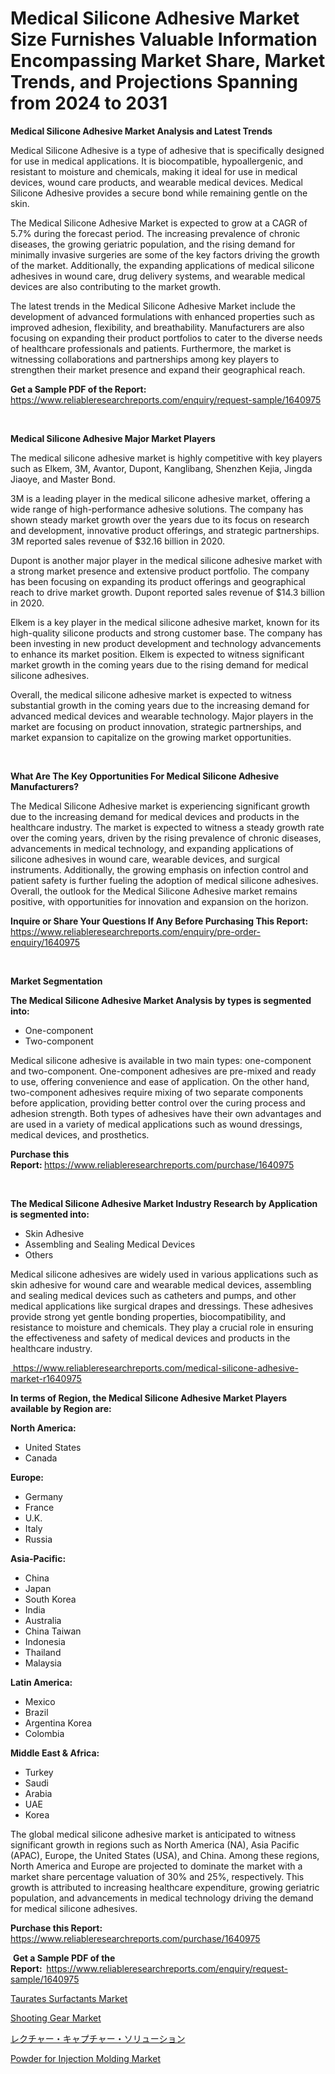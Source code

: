 <p><h1>Medical Silicone Adhesive Market Size Furnishes Valuable Information Encompassing Market Share, Market Trends, and Projections Spanning from 2024 to 2031</h1></p><p><strong>Medical Silicone Adhesive Market Analysis and Latest Trends</strong></p>
<p><p>Medical Silicone Adhesive is a type of adhesive that is specifically designed for use in medical applications. It is biocompatible, hypoallergenic, and resistant to moisture and chemicals, making it ideal for use in medical devices, wound care products, and wearable medical devices. Medical Silicone Adhesive provides a secure bond while remaining gentle on the skin.</p><p>The Medical Silicone Adhesive Market is expected to grow at a CAGR of 5.7% during the forecast period. The increasing prevalence of chronic diseases, the growing geriatric population, and the rising demand for minimally invasive surgeries are some of the key factors driving the growth of the market. Additionally, the expanding applications of medical silicone adhesives in wound care, drug delivery systems, and wearable medical devices are also contributing to the market growth.</p><p>The latest trends in the Medical Silicone Adhesive Market include the development of advanced formulations with enhanced properties such as improved adhesion, flexibility, and breathability. Manufacturers are also focusing on expanding their product portfolios to cater to the diverse needs of healthcare professionals and patients. Furthermore, the market is witnessing collaborations and partnerships among key players to strengthen their market presence and expand their geographical reach.</p></p>
<p><strong>Get a Sample PDF of the Report:&nbsp;</strong> <a href="https://www.reliableresearchreports.com/enquiry/request-sample/1640975">https://www.reliableresearchreports.com/enquiry/request-sample/1640975</a></p>
<p>&nbsp;</p>
<p><strong>Medical Silicone Adhesive Major Market Players</strong></p>
<p><p>The medical silicone adhesive market is highly competitive with key players such as Elkem, 3M, Avantor, Dupont, Kanglibang, Shenzhen Kejia, Jingda Jiaoye, and Master Bond. </p><p>3M is a leading player in the medical silicone adhesive market, offering a wide range of high-performance adhesive solutions. The company has shown steady market growth over the years due to its focus on research and development, innovative product offerings, and strategic partnerships. 3M reported sales revenue of $32.16 billion in 2020.</p><p>Dupont is another major player in the medical silicone adhesive market with a strong market presence and extensive product portfolio. The company has been focusing on expanding its product offerings and geographical reach to drive market growth. Dupont reported sales revenue of $14.3 billion in 2020.</p><p>Elkem is a key player in the medical silicone adhesive market, known for its high-quality silicone products and strong customer base. The company has been investing in new product development and technology advancements to enhance its market position. Elkem is expected to witness significant market growth in the coming years due to the rising demand for medical silicone adhesives.</p><p>Overall, the medical silicone adhesive market is expected to witness substantial growth in the coming years due to the increasing demand for advanced medical devices and wearable technology. Major players in the market are focusing on product innovation, strategic partnerships, and market expansion to capitalize on the growing market opportunities.</p></p>
<p>&nbsp;</p>
<p><strong>What Are The Key Opportunities For Medical Silicone Adhesive Manufacturers?</strong></p>
<p><p>The Medical Silicone Adhesive market is experiencing significant growth due to the increasing demand for medical devices and products in the healthcare industry. The market is expected to witness a steady growth rate over the coming years, driven by the rising prevalence of chronic diseases, advancements in medical technology, and expanding applications of silicone adhesives in wound care, wearable devices, and surgical instruments. Additionally, the growing emphasis on infection control and patient safety is further fueling the adoption of medical silicone adhesives. Overall, the outlook for the Medical Silicone Adhesive market remains positive, with opportunities for innovation and expansion on the horizon.</p></p>
<p><strong>Inquire or Share Your Questions If Any Before Purchasing This Report:</strong> <a href="https://www.reliableresearchreports.com/enquiry/pre-order-enquiry/1640975">https://www.reliableresearchreports.com/enquiry/pre-order-enquiry/1640975</a></p>
<p>&nbsp;</p>
<p><strong>Market Segmentation</strong></p>
<p><strong>The Medical Silicone Adhesive Market Analysis by types is segmented into:</strong></p>
<p><ul><li>One-component</li><li>Two-component</li></ul></p>
<p><p>Medical silicone adhesive is available in two main types: one-component and two-component. One-component adhesives are pre-mixed and ready to use, offering convenience and ease of application. On the other hand, two-component adhesives require mixing of two separate components before application, providing better control over the curing process and adhesion strength. Both types of adhesives have their own advantages and are used in a variety of medical applications such as wound dressings, medical devices, and prosthetics.</p></p>
<p><strong>Purchase this Report:&nbsp;</strong><a href="https://www.reliableresearchreports.com/purchase/1640975">https://www.reliableresearchreports.com/purchase/1640975</a></p>
<p>&nbsp;</p>
<p><strong>The Medical Silicone Adhesive Market Industry Research by Application is segmented into:</strong></p>
<p><ul><li>Skin Adhesive</li><li>Assembling and Sealing Medical Devices</li><li>Others</li></ul></p>
<p><p>Medical silicone adhesives are widely used in various applications such as skin adhesive for wound care and wearable medical devices, assembling and sealing medical devices such as catheters and pumps, and other medical applications like surgical drapes and dressings. These adhesives provide strong yet gentle bonding properties, biocompatibility, and resistance to moisture and chemicals. They play a crucial role in ensuring the effectiveness and safety of medical devices and products in the healthcare industry.</p></p>
<p><a href="https://www.reliableresearchreports.com/medical-silicone-adhesive-market-r1640975">&nbsp;https://www.reliableresearchreports.com/medical-silicone-adhesive-market-r1640975</a></p>
<p><strong>In terms of Region, the Medical Silicone Adhesive Market Players available by Region are:</strong></p>
<p>
    <p> <strong> North America: </strong>
        <ul>
            <li>United States</li>
            <li>Canada</li>
        </ul>
        </p> 
    <p> <strong> Europe: </strong>
        <ul>
            <li>Germany</li>
            <li>France</li>
            <li>U.K.</li>
            <li>Italy</li>
            <li>Russia</li>
        </ul>
        </p> 
    <p> <strong> Asia-Pacific: </strong>
        <ul>
            <li>China</li>
            <li>Japan</li>
            <li>South Korea</li>
            <li>India</li>
            <li>Australia</li>
            <li>China Taiwan</li>
            <li>Indonesia</li>
            <li>Thailand</li>
            <li>Malaysia</li>
        </ul>
        </p> 
    <p> <strong> Latin America: </strong>
        <ul>
            <li>Mexico</li>
            <li>Brazil</li>
            <li>Argentina Korea</li>
            <li>Colombia</li>
        </ul>
        </p> 
    <p> <strong> Middle East & Africa: </strong>
        <ul>
            <li>Turkey</li>
            <li>Saudi</li>
            <li>Arabia</li>
            <li>UAE</li>
            <li>Korea</li>
        </ul>
    </p>
    </p>
<p><p>The global medical silicone adhesive market is anticipated to witness significant growth in regions such as North America (NA), Asia Pacific (APAC), Europe, the United States (USA), and China. Among these regions, North America and Europe are projected to dominate the market with a market share percentage valuation of 30% and 25%, respectively. This growth is attributed to increasing healthcare expenditure, growing geriatric population, and advancements in medical technology driving the demand for medical silicone adhesives.</p></p>
<p><strong>Purchase this Report: </strong><a href="https://www.reliableresearchreports.com/purchase/1640975">https://www.reliableresearchreports.com/purchase/1640975</a></p>
<p>&nbsp;<strong>Get a Sample PDF of the Report:&nbsp;&nbsp;</strong><a href="https://www.reliableresearchreports.com/enquiry/request-sample/1640975">https://www.reliableresearchreports.com/enquiry/request-sample/1640975</a></p>
<p><strong></strong></p>
<p><p><a href="https://www.linkedin.com/pulse/taurates-surfactants-market-insight-trends-growth-forecasted-ga2ae?trackingId=rmDIoLF8CTKLRCFAlk0Ejg%3D%3D">Taurates Surfactants Market</a></p><p><a href="https://www.linkedin.com/pulse/shooting-gear-market-exploring-share-trends-future-growth-suite45-rb6ke?trackingId=bxcAZODjYk1pE%2FunQNxK7Q%3D%3D">Shooting Gear Market</a></p><p><a href="https://github.com/DemarcusKuhlman/Market-Research-Report-List-1/blob/main/472070051243.md">レクチャー・キャプチャー・ソリューション</a></p><p><a href="https://issuu.com/reportprime-2/docs/powder-for-injection-molding-market-size-2030.pptx">Powder for Injection Molding Market</a></p></p>
